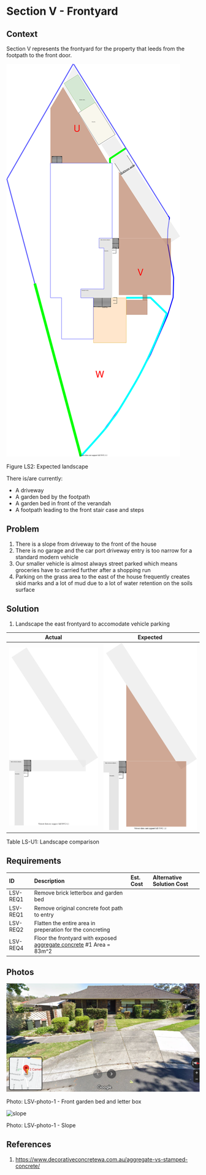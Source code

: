 # Section V - Frontyard

## Context

Section V represents the frontyard for the property that leeds from the footpath to the front door.

![TO-BE landscape diagram](Landscape-TO-BE.svg)

Figure LS2: Expected landscape

There is/are currently:
* A driveway
* A garden bed by the footpath
* A garden bed in front of the verandah
* A footpath leading to the front stair case and steps 


## Problem
1. There is a slope from driveway to the front of the house
2. There is no garage and the car port driveway entry is too narrow for a standard modern vehicle
3. Our smaller vehicle is almost always street parked which means groceries have to carried further after a shopping run
4. Parking on the grass area to the east of the house frequently creates skid marks and a lot of mud due to a lot of water retention on the soils surface 


## Solution

1. Landscape the east frontyard to accomodate vehicle parking


|Actual|Expected|
|:---:|:---:|
|![AS-IS landscape Section V diagram](Landscape-AS-IS-section-V.svg)|![TO-BE landscape Section V diagram](Landscape-TO-BE-section-V.svg)|

Table LS-U1: Landscape comparison


## Requirements

|ID|Description|Est. Cost|Alternative Solution Cost|
|:---|:---|:---|:---|
|LSV-REQ1|Remove brick letterbox and garden bed|||
|LSV-REQ1|Remove original concrete foot path to entry|||
|LSV-REQ2|Flatten the entire area in preperation for the concreting|||
|LSV-REQ4|Floor the frontyard with exposed [aggregate concrete](#References) #1 Area = 83m^2|||


## Photos

![garden bed and letterbox](./photos/Screenshot-2020-10-17-111024.png)

Photo: LSV-photo-1 - Front garden bed and letter box


![slope](./photos/IMG_20201016_135439893_HDR.jpg)

Photo: LSV-photo-1 - Slope


## References

1. https://www.decorativeconcretewa.com.au/aggregate-vs-stamped-concrete/